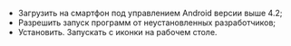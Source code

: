 - Загрузить на смартфон под управлением Android версии выше 4.2;
- Разрешить запуск программ от неустановленных разработчиков;
- Установить. Запускать с иконки на рабочем столе.
